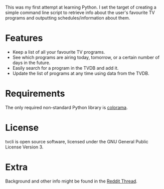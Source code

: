 This was my first attempt at learning Python. I set the target of creating a simple command line script to retrieve info about the user's favourite TV programs and outputting schedules/information about them.

# Features
* Keep a list of all your favourite TV programs.
* See which programs are airing today, tomorrow, or a certain number of days in the future.
* Easily search for a program in the TVDB and add it.
* Update the list of programs at any time using data from the TVDB.

# Requirements
The only required non-standard Python library is [colorama](http://pypi.python.org/pypi/colorama).

# License
tvcli is open source software, licensed under the GNU General Public License Version 3.

# Extra
Background and other info might be found in the [Reddit Thread](http://redd.it/ffufv).
